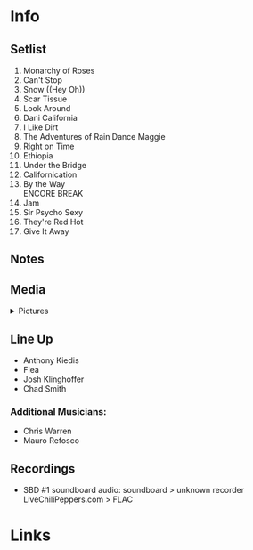 # Info

## Setlist

1. Monarchy of Roses
2. Can't Stop
3. Snow ((Hey Oh))
4. Scar Tissue
5. Look Around
6. Dani California
7. I Like Dirt
8. The Adventures of Rain Dance Maggie
9. Right on Time
10. Ethiopia
11. Under the Bridge
12. Californication
13. By the Way
<br> ENCORE BREAK
14. Jam
15. Sir Psycho Sexy
16. They're Red Hot
17. Give It Away

## Notes

## Media 

<details>
  <summary>Pictures</summary>
  <!--<img alt="Setlist" title="Setlist" src="_.jpg" height="200" />
  <img alt="Flyer" title="Flyer" src="_.jpg" height="200" />-->
</details>

## Line Up

* Anthony Kiedis
* Flea
* Josh Klinghoffer
* Chad Smith

### Additional Musicians:

* Chris Warren  
* Mauro Refosco

## Recordings

* SBD #1 soundboard audio: soundboard > unknown recorder LiveChiliPeppers.com > FLAC

# Links
